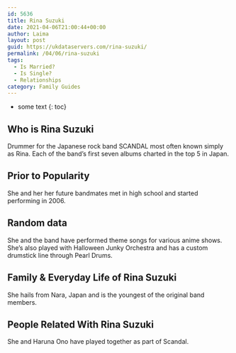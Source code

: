```yaml
---
id: 5636
title: Rina Suzuki
date: 2021-04-06T21:00:44+00:00
author: Laima
layout: post
guid: https://ukdataservers.com/rina-suzuki/
permalink: /04/06/rina-suzuki
tags:
  - Is Married?
  - Is Single?
  - Relationships
category: Family Guides
---
```


* some text
{: toc}


## Who is Rina Suzuki
                  
                  
                  
Drummer for the Japanese rock band SCANDAL most often known simply as Rina. Each of the band&#8217;s first seven albums charted in the top 5 in Japan.
                  
              
            
              
            
                
                
                
## Prior to Popularity
                  
                  
                  
She and her her future bandmates met in high school and started performing in 2006.
                  
              
            
              
            
                
                
                
## Random data
                  
                  
                  
She and the band have performed theme songs for various anime shows. She&#8217;s also played with Halloween Junky Orchestra and has a custom drumstick line through Pearl Drums.
                  
              
            
              
            
                
                
                
## Family & Everyday Life of Rina Suzuki
                  
                  
                  
She hails from Nara, Japan and is the youngest of the original band members.
                  
              
            
              
            
                
                
                
## People Related With Rina Suzuki
                  
                  
                  
She and Haruna Ono have played together as part of Scandal.
                  
              
            
              
            
                
              
            
              
              
            
            
              
            
          
          
          